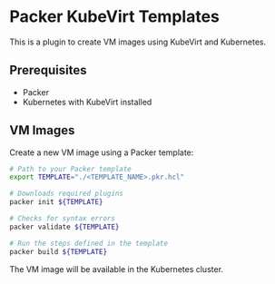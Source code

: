 # Packer KubeVirt Templates

This is a plugin to create VM images using KubeVirt and Kubernetes.

## Prerequisites

- Packer
- Kubernetes with KubeVirt installed

## VM Images

Create a new VM image using a Packer template:

```bash
# Path to your Packer template
export TEMPLATE="./<TEMPLATE_NAME>.pkr.hcl"

# Downloads required plugins
packer init ${TEMPLATE}

# Checks for syntax errors
packer validate ${TEMPLATE}

# Run the steps defined in the template
packer build ${TEMPLATE}
```

The VM image will be available in the Kubernetes cluster.
